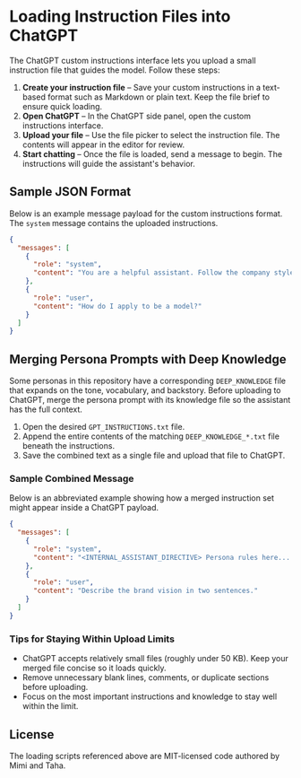 # Loading Instruction Files into ChatGPT

The ChatGPT custom instructions interface lets you upload a small instruction file that guides the model. Follow these steps:

1. **Create your instruction file** – Save your custom instructions in a text-based format such as Markdown or plain text. Keep the file brief to ensure quick loading.
2. **Open ChatGPT** – In the ChatGPT side panel, open the custom instructions interface.
3. **Upload your file** – Use the file picker to select the instruction file. The contents will appear in the editor for review.
4. **Start chatting** – Once the file is loaded, send a message to begin. The instructions will guide the assistant's behavior.

## Sample JSON Format

Below is an example message payload for the custom instructions format. The `system` message contains the uploaded instructions.
```json
{
  "messages": [
    {
      "role": "system",
      "content": "You are a helpful assistant. Follow the company style guide and keep responses brief."
    },
    {
      "role": "user",
      "content": "How do I apply to be a model?"
    }
  ]
}
```

## Merging Persona Prompts with Deep Knowledge

Some personas in this repository have a corresponding `DEEP_KNOWLEDGE` file that expands on the tone, vocabulary, and backstory. Before uploading to ChatGPT, merge the persona prompt with its knowledge file so the assistant has the full context.

1. Open the desired `GPT_INSTRUCTIONS.txt` file.
2. Append the entire contents of the matching `DEEP_KNOWLEDGE_*.txt` file beneath the instructions.
3. Save the combined text as a single file and upload that file to ChatGPT.

### Sample Combined Message

Below is an abbreviated example showing how a merged instruction set might appear inside a ChatGPT payload.

```json
{
  "messages": [
    {
      "role": "system",
      "content": "<INTERNAL_ASSISTANT_DIRECTIVE> Persona rules here... </INTERNAL_ASSISTANT_DIRECTIVE>\n\n#CORE IDENTITY\nDetails from the deep knowledge file..."
    },
    {
      "role": "user",
      "content": "Describe the brand vision in two sentences."
    }
  ]
}
```

### Tips for Staying Within Upload Limits

- ChatGPT accepts relatively small files (roughly under 50&nbsp;KB). Keep your merged file concise so it loads quickly.
- Remove unnecessary blank lines, comments, or duplicate sections before uploading.
- Focus on the most important instructions and knowledge to stay well within the limit.

## License

The loading scripts referenced above are MIT-licensed code authored by Mimi and Taha.
